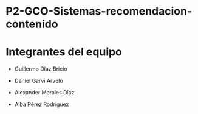 # P2-GCO-Sistemas-recomendacion-contenido


# Integrantes del equipo
- Guillermo Díaz Bricio

- Daniel Garvi Arvelo

- Alexander Morales Díaz

- Alba Pérez Rodríguez